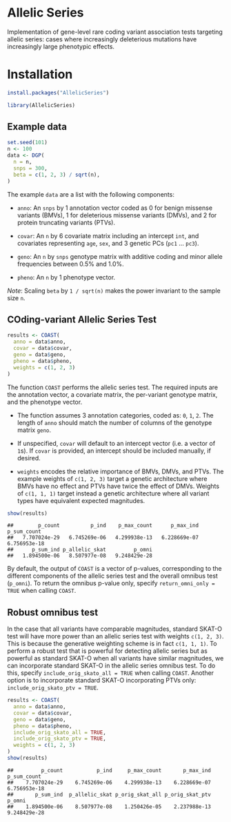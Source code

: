 # Allelic Series

Implementation of gene-level rare coding variant association tests
targeting allelic series: cases where increasingly deleterious mutations
have increasingly large phenotypic effects.

# Installation

``` r
install.packages("AllelicSeries")
```

``` r
library(AllelicSeries)
```

## Example data

``` r
set.seed(101)
n <- 100
data <- DGP(
  n = n,
  snps = 300,
  beta = c(1, 2, 3) / sqrt(n),
)
```

The example `data` are a list with the following components:

- `anno`: An `snps` by 1 annotation vector coded as 0 for benign
  missense variants (BMVs), 1 for deleterious missense variants (DMVs),
  and 2 for protein truncating variants (PTVs).

- `covar`: An `n` by 6 covariate matrix including an intercept `int`,
  and covariates representing `age`, `sex`, and 3 genetic PCs (`pc1` …
  `pc3`).

- `geno`: An `n` by `snps` genotype matrix with additive coding and
  minor allele frequencies between 0.5% and 1.0%.

- `pheno`: An `n` by 1 phenotype vector.

*Note*: Scaling `beta` by `1 / sqrt(n)` makes the power invariant to the
sample size `n`.

## COding-variant Allelic Series Test

``` r
results <- COAST(
  anno = data$anno,
  covar = data$covar,
  geno = data$geno,
  pheno = data$pheno,
  weights = c(1, 2, 3)
)
```

The function `COAST` performs the allelic series test. The required
inputs are the annotation vector, a covariate matrix, the per-variant
genotype matrix, and the phenotype vector.

- The function assumes 3 annotation categories, coded as: `0`, `1`, `2`.
  The length of `anno` should match the number of columns of the
  genotype matrix `geno`.

- If unspecified, `covar` will default to an intercept vector (i.e. a
  vector of `1`s). If `covar` is provided, an intercept should be
  included manually, if desired.

- `weights` encodes the relative importance of BMVs, DMVs, and PTVs. The
  example weights of `c(1, 2, 3)` target a genetic architecture where
  BMVs have no effect and PTVs have twice the effect of DMVs. Weights of
  `c(1, 1, 1)` target instead a genetic architecture where all variant
  types have equivalent expected magnitudes.

``` r
show(results)
```

    ##        p_count          p_ind    p_max_count      p_max_ind    p_sum_count 
    ##   7.707024e-29   6.745269e-06   4.299938e-13   6.228669e-07   6.756953e-18 
    ##      p_sum_ind p_allelic_skat         p_omni 
    ##   1.894500e-06   8.507977e-08   9.248429e-28

By default, the output of `COAST` is a vector of p-values, corresponding
to the different components of the allelic series test and the overall
omnibus test (`p_omni`). To return the omnibus p-value only, specify
`return_omni_only = TRUE` when calling `COAST`.

## Robust omnibus test

In the case that all variants have comparable magnitudes, standard
SKAT-O test will have more power than an allelic series test with
weights `c(1, 2, 3)`. This is because the generative weighting scheme is
in fact `c(1, 1, 1)`. To perform a robust test that is powerful for
detecting allelic series but as powerful as standard SKAT-O when all
variants have similar magnitudes, we can incorporate standard SKAT-O in
the allelic series omnibus test. To do this, specify
`include_orig_skato_all = TRUE` when calling `COAST`. Another option is
to incorporate standard SKAT-O incorporating PTVs only:
`include_orig_skato_ptv = TRUE`.

``` r
results <- COAST(
  anno = data$anno,
  covar = data$covar,
  geno = data$geno,
  pheno = data$pheno,
  include_orig_skato_all = TRUE,
  include_orig_skato_ptv = TRUE,
  weights = c(1, 2, 3)
)
show(results)
```

    ##         p_count           p_ind     p_max_count       p_max_ind     p_sum_count 
    ##    7.707024e-29    6.745269e-06    4.299938e-13    6.228669e-07    6.756953e-18 
    ##       p_sum_ind  p_allelic_skat p_orig_skat_all p_orig_skat_ptv          p_omni 
    ##    1.894500e-06    8.507977e-08    1.250426e-05    2.237988e-13    9.248429e-28
